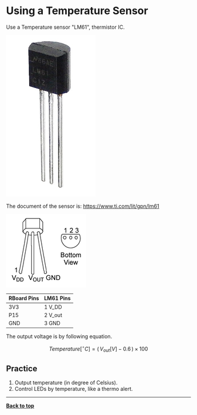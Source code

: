 # Using a Temperature Sensor

Use a Temperature sensor "LM61", thermistor IC.

![LM61](/images/lm61.png)

The document of the sensor is: https://www.ti.com/lit/gpn/lm61

![MCP9701](/images/temp-sensor.png)

|RBoard Pins|LM61 Pins|
|---|---|
|3V3|1 V_DD|
|P15|2 V_out|
|GND|3 GND|

The output voltage is by following equation.

$$ Temperature[{}^{\circ}C] = (\, V_{out}[V]-0.6 \,) \times 100 $$

## Practice

1. Output temperature (in degree of Celsius).
1. Control LEDs by temperature, like a thermo alert.

<hr/>

[**Back to top**](./README.md)
